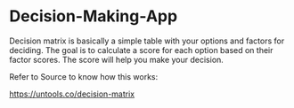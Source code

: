 # Decision-Making-App
Decision matrix is basically a simple table with your options and factors for deciding. The goal is to calculate a score for each option based on their factor scores. The score will help you make your decision.



Refer to Source to know how this works:

https://untools.co/decision-matrix


